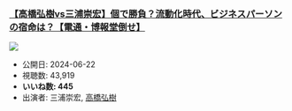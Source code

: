 ### [【高橋弘樹vs三浦崇宏】個で勝負？流動化時代、ビジネスパーソンの宿命は？【電通・博報堂倒せ】](https://www.youtube.com/watch?v=5GjMSa1YVLQ)
[![](https://img.youtube.com/vi/5GjMSa1YVLQ/sddefault.jpg)](https://www.youtube.com/watch?v=5GjMSa1YVLQ)
-   公開日: 2024-06-22
-   視聴数: 43,919
-   **いいね数: 445**
-   出演者: 三浦崇宏, [高橋弘樹](/rehacq_fan/people/高橋弘樹 "wikilink")
